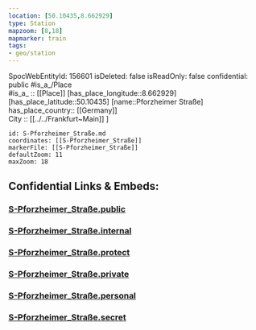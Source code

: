 ```yaml
---
location: [50.10435,8.662929] 
type: Station 
mapzoom: [8,18] 
mapmarker: train 
tags:
- geo/station
---
```

SpocWebEntityId: 156601
isDeleted: false
isReadOnly: false
confidential: public
#is_a_/Place  
#is_a_ :: [[Place]] 
[has_place_longitude::8.662929] 
[has_place_latitude::50.10435] 
[name::Pforzheimer Straße] 
has_place_country:: [[Germany]]  
City :: [[../../Frankfurt~Main]] ] 


```leaflet
id: S-Pforzheimer_Straße.md
coordinates: [[S-Pforzheimer_Straße]] 
markerFile: [[S-Pforzheimer_Straße]] 
defaultZoom: 11 
maxZoom: 18
```


## Confidential Links & Embeds: 

### [S-Pforzheimer_Straße.public](/_public/\Earth\Continent\Europe\Europe~Central\Germany\Germany~West\Hessen\counties~Hessen\Frankfurt~Main\Stations-FFM~SS-Pforzheimer_Straße.public.md) 

### [S-Pforzheimer_Straße.internal](/_internal/\Earth\Continent\Europe\Europe~Central\Germany\Germany~West\Hessen\counties~Hessen\Frankfurt~Main\Stations-FFM~SS-Pforzheimer_Straße.internal.md) 

### [S-Pforzheimer_Straße.protect](/_protect/\Earth\Continent\Europe\Europe~Central\Germany\Germany~West\Hessen\counties~Hessen\Frankfurt~Main\Stations-FFM~SS-Pforzheimer_Straße.protect.md) 

### [S-Pforzheimer_Straße.private](/_private/\Earth\Continent\Europe\Europe~Central\Germany\Germany~West\Hessen\counties~Hessen\Frankfurt~Main\Stations-FFM~SS-Pforzheimer_Straße.private.md) 

### [S-Pforzheimer_Straße.personal](/_personal/\Earth\Continent\Europe\Europe~Central\Germany\Germany~West\Hessen\counties~Hessen\Frankfurt~Main\Stations-FFM~SS-Pforzheimer_Straße.personal.md) 

### [S-Pforzheimer_Straße.secret](/_secret/\Earth\Continent\Europe\Europe~Central\Germany\Germany~West\Hessen\counties~Hessen\Frankfurt~Main\Stations-FFM~SS-Pforzheimer_Straße.secret.md)

